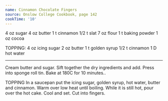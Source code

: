 ```yaml
---
name: Cinnamon Chocolate Fingers
source: Onslow College Cookbook, page 142
cookTime: '10'
---
```


4 oz sugar
4 oz butter
1 t cinnamon
1/2 t slat
7 oz flour
1 t baking powder
1 oz cocoa

TOPPING:
4 oz icing sugar
2 oz butter
1 t golden syrup
1/2 t cinnamon
1 D hot water

---

Cream butter and sugar.  Sift together the dry ingredients and add.  Press into sponge roll tin.  Bake at 180C for 10 minutes..

TOPPING
In a saucepan put the icing sugar, golden syrup, hot water, butter and cinnamon.  Warm over low heat until boiling.  While it is still hot, pour over the hot cake.  Cool and set.  Cut into fingers.


